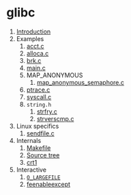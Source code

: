 # glibc

1.  [Introduction](introduction.md)
1.  Examples
    1.  [acct.c](acct.c)
    1.  [alloca.c](alloca.c)
    1.  [brk.c](brk.c)
    1.  [main.c](main.c)
    1.  MAP_ANONYMOUS
        1.  [map_anonymous_semaphore.c](interactive/map_anonymous_semaphore.c)
    1.  [ptrace.c](ptrace.c)
    1.  [syscall.c](syscall.c)
    1.  `string.h`
        1.  [strfry.c](strfry.c)
        1.  [strverscmp.c](strverscmp.c)
1.  Linux specifics
    1.  [sendfile.c](sendfile.c)
1.  Internals
    1.  [Makefile](makefile.md)
    1.  [Source tree](source-tree.md)
    1.  [crt1](crt1.md)
1.  Interactive
    1. [`O_LARGEFILE`](interactive/o_largefile.c)
    1. [feenableexcept](interactive/feenableexcept.cpp)
